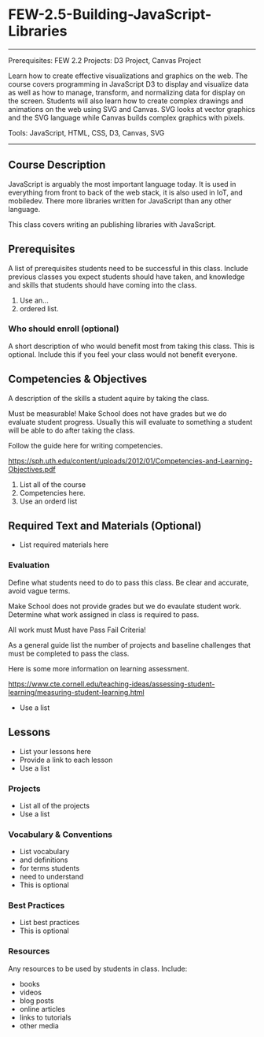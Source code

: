 # FEW-2.5-Building-JavaScript-Libraries 

---

Prerequisites: FEW 2.2
Projects: D3 Project, Canvas Project

Learn how to create effective visualizations and graphics on the web.  The course covers programming in JavaScript D3 to display and visualize data as well as how to manage, transform, and normalizing data for display on the screen.  Students will also learn how to create complex drawings and animations on the web using SVG and Canvas. SVG looks at vector graphics and the SVG language while Canvas builds complex graphics with pixels.  

Tools:  JavaScript, HTML, CSS, D3, Canvas, SVG

---


## Course Description

JavaScript is arguably the most important language today. It is used 
in everything from front to back of the web stack, it is also used 
in IoT, and mobiledev. There more libraries written for JavaScript 
than any other language. 

This class covers writing an publishing libraries with JavaScript. 

## Prerequisites

A list of prerequisites students need to be successful 
in this class. Include previous classes you expect 
students should have taken, and knowledge and skills 
that students should have coming into the class.

1. Use an...
1. ordered list. 

### Who should enroll (optional)

A short description of who would benefit most from 
taking this class. This is optional. Include this if you 
feel your class would not benefit everyone.

## Competencies & Objectives

A description of the skills a student aquire by taking 
the class.

Must be measurable! Make School does not have grades 
but we do evaluate student progress. Usually this 
will evaluate to something a student will be able to 
do after taking the class.

Follow the guide here for writing competencies.

https://sph.uth.edu/content/uploads/2012/01/Competencies-and-Learning-Objectives.pdf

1. List all of the course 
1. Competencies here.
1. Use an orderd list

## Required Text and Materials (Optional)

- List required materials here

### Evaluation

Define what students need to do to pass this class. 
Be clear and accurate, avoid vague terms. 

Make School does not provide grades but we do evaulate 
student work. Determine what work assigned in class is 
required to pass.

All work must Must have Pass Fail Criteria!

As a general guide list the number of projects and 
baseline challenges that must be completed to pass the 
class.

Here is some more information on learning assessment.

https://www.cte.cornell.edu/teaching-ideas/assessing-student-learning/measuring-student-learning.html

- Use a list 

## Lessons

- List your lessons here
- Provide a link to each lesson
- Use a list

### Projects 

- List all of the projects 
- Use a list

### Vocabulary & Conventions

- List vocabulary
- and definitions 
- for terms students 
- need to understand
- This is optional 

### Best Practices

- List best practices 
- This is optional 

### Resources

Any resources to be used by students in class. Include:

- books
- videos
- blog posts
- online articles
- links to tutorials
- other media

